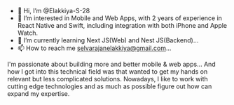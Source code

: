- 👋 Hi, I’m @Elakkiya-S-28
- 👀 I’m interested in Mobile and Web Apps, with 2 years of experience in React Native and Swift, including integration with both iPhone and Apple Watch.
- 🌱 I’m currently learning Next JS(Web) and Nest JS(Backend)...
- 📫 How to reach me selvarajanelakkiya@gmail.com...


I'm passionate about building more and better mobile & web apps… And how I got into this technical field was that wanted to get my hands on relevant but less complicated solutions. Nowadays, I like to work with cutting edge technologies and as much as possible figure out how can expand my expertise.
